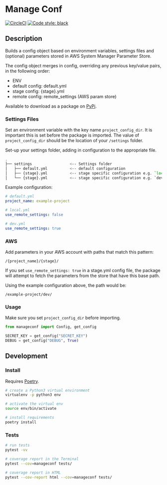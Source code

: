 # Manage Conf

[![CircleCI](https://circleci.com/gh/sam-atkins/manageconf/tree/master.svg?style=svg)](https://circleci.com/gh/sam-atkins/manageconf/tree/master)
<a href="https://github.com/ambv/black"><img alt="Code style: black" src="https://img.shields.io/badge/code%20style-black-000000.svg"></a>

## Description

Builds a config object based on environment variables, settings files and (optional) parameters stored in AWS System Manager Parameter Store.

The config object merges in config, overriding any previous key/value pairs, in the following order:

- ENV
- default config: default.yml
- stage config: {stage}.yml
- remote config: remote_settings (AWS param store)

Available to download as a package on [PyPi](https://pypi.org/project/manageconf/).

### Settings Files

Set an environment variable with the key name `project_config_dir`. It is important this is set before the package is imported. The value of `project_config_dir` should be the location of your `/settings` folder.

Set-up your settings folder, adding in configuration to the appropriate file.

```bash
.
├── settings                 <-- Settings folder
│   ├── default.yml          <-- default configuration
│   ├── {stage}.yml          <-- stage specific configuration e.g. `local`
│   └── {stage}.yml          <-- stage specific configuration e.g. `dev`
```

Example configuration:

```yaml
# default.yml
project_name: example-project

# local.yml
use_remote_settings: false

# dev.yml
use_remote_settings: true
```

### AWS

Add parameters in your AWS account with paths that match this pattern:

`/{project_name}/{stage}/`

If you set `use_remote_settings: true` in a stage.yml config file, the package will attempt to fetch the parameters from the store that have this base path.

Using the example configuration above, the path would be:

```
/example-project/dev/
```

### Usage

Make sure you set `project_config_dir` before importing.

```python
from manageconf import Config, get_config

SECRET_KEY = get_config("SECRET_KEY")
DEBUG = get_config("DEBUG", True)
```

## Development

### Install

Requires [Poetry](https://poetry.eustace.io).

```bash
# create a Python3 virtual environment
virtualenv -p python3 env

# activate the virtual env
source env/bin/activate

# install requirements
poetry install
```

### Tests

```bash
# run tests
pytest -vv

# coverage report in the Terminal
pytest --cov=manageconf tests/

# coverage report in HTML
pytest --cov-report html --cov=manageconf tests/
```

